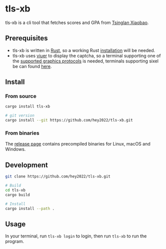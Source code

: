 # tls-xb

tls-xb is a cli tool that fetches scores and GPA from [Tsinglan Xiaobao](https://tsinglanstudent.schoolis.cn).

## Prerequisites

- tls-xb is written in [Rust](https://www.rust-lang.org/),
  so a working Rust [installation](https://rustup.rs/) will be needed.
- tls-xb uses [viuer](https://github.com/atanunq/viuer) to display the captcha,
  so a terminal supporting one of the [supported graphics protocols](https://docs.rs/crate/viuer/latest)
  is needed, terminals supporting sixel be can found [here](https://www.arewesixelyet.com/).

## Install

### From source

``` sh
cargo install tls-xb

# git version
cargo install --git https://github.com/hey2022/tls-xb.git
```

### From binaries

The [release page](https://github.com/hey2022/tls-xb/releases) contains
precompiled binaries for Linux, macOS and Windows.

## Development

``` sh
git clone https://github.com/hey2022/tls-xb.git

# Build
cd tls-xb
cargo build

# Install
cargo install --path .
```

## Usage

In your terminal, run `tls-xb login` to login, then run `tls-xb` to run the program.
